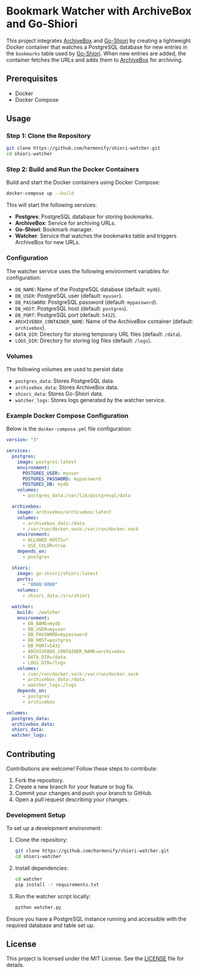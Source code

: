 # Bookmark Watcher with ArchiveBox and Go-Shiori

This project integrates [ArchiveBox](https://github.com/ArchiveBox/ArchiveBox) and [Go-Shiori](https://github.com/go-shiori/shiori) by creating a lightweight Docker container that watches a PostgreSQL database for new entries in the `bookmarks` table used by [Go-Shiori](https://github.com/go-shiori/shiori). When new entries are added, the container fetches the URLs and adds them to [ArchiveBox](https://github.com/ArchiveBox/ArchiveBox) for archiving.

## Prerequisites

- Docker
- Docker Compose

## Usage

### Step 1: Clone the Repository

```bash
git clone https://github.com/harmonify/shiori-watcher.git
cd shiori-watcher
```

### Step 2: Build and Run the Docker Containers

Build and start the Docker containers using Docker Compose:

```bash
docker-compose up --build
```

This will start the following services:

- **Postgres**: PostgreSQL database for storing bookmarks.
- **ArchiveBox**: Service for archiving URLs.
- **Go-Shiori**: Bookmark manager.
- **Watcher**: Service that watches the bookmarks table and triggers ArchiveBox for new URLs.

### Configuration

The watcher service uses the following environment variables for configuration:

- `DB_NAME`: Name of the PostgreSQL database (default: `mydb`).
- `DB_USER`: PostgreSQL user (default: `myuser`).
- `DB_PASSWORD`: PostgreSQL password (default: `mypassword`).
- `DB_HOST`: PostgreSQL host (default: `postgres`).
- `DB_PORT`: PostgreSQL port (default: `5432`).
- `ARCHIVEBOX_CONTAINER_NAME`: Name of the ArchiveBox container (default: `archivebox`).
- `DATA_DIR`: Directory for storing temporary URL files (default: `/data`).
- `LOGS_DIR`: Directory for storing log files (default: `/logs`).

### Volumes

The following volumes are used to persist data:

- `postgres_data`: Stores PostgreSQL data.
- `archivebox_data`: Stores ArchiveBox data.
- `shiori_data`: Stores Go-Shiori data.
- `watcher_logs`: Stores logs generated by the watcher service.

### Example Docker Compose Configuration

Below is the `docker-compose.yml` file configuration:

```yaml
version: "3"

services:
  postgres:
    image: postgres:latest
    environment:
      POSTGRES_USER: myuser
      POSTGRES_PASSWORD: mypassword
      POSTGRES_DB: mydb
    volumes:
      - postgres_data:/var/lib/postgresql/data

  archivebox:
    image: archivebox/archivebox:latest
    volumes:
      - archivebox_data:/data
      - /var/run/docker.sock:/var/run/docker.sock
    environment:
      - ALLOWED_HOSTS=*
      - USE_COLOR=true
    depends_on:
      - postgres

  shiori:
    image: go-shiori/shiori:latest
    ports:
      - "8080:8080"
    volumes:
      - shiori_data:/srv/shiori

  watcher:
    build: ./watcher
    environment:
      - DB_NAME=mydb
      - DB_USER=myuser
      - DB_PASSWORD=mypassword
      - DB_HOST=postgres
      - DB_PORT=5432
      - ARCHIVEBOX_CONTAINER_NAME=archivebox
      - DATA_DIR=/data
      - LOGS_DIR=/logs
    volumes:
      - /var/run/docker.sock:/var/run/docker.sock
      - archivebox_data:/data
      - watcher_logs:/logs
    depends_on:
      - postgres
      - archivebox

volumes:
  postgres_data:
  archivebox_data:
  shiori_data:
  watcher_logs:
```

## Contributing

Contributions are welcome! Follow these steps to contribute:

1. Fork the repository.
2. Create a new branch for your feature or bug fix.
3. Commit your changes and push your branch to GitHub.
4. Open a pull request describing your changes.

### Development Setup

To set up a development environment:

1. Clone the repository:

   ```bash
   git clone https://github.com/harmonify/shiori-watcher.git
   cd shiori-watcher
   ```

2. Install dependencies:

   ```bash
   cd watcher
   pip install -r requirements.txt
   ```

3. Run the watcher script locally:

   ```bash
   python watcher.py
   ```

Ensure you have a PostgreSQL instance running and accessible with the required database and table set up.

## License

This project is licensed under the MIT License. See the [LICENSE](LICENSE) file for details.
